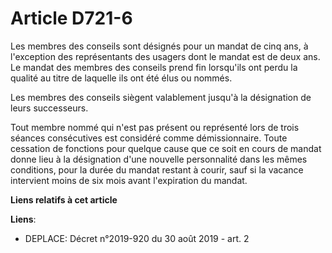 # Article D721-6

Les membres des conseils sont désignés pour un mandat de cinq ans, à l'exception des représentants des usagers dont le mandat
est de deux ans. Le mandat des membres des conseils prend fin lorsqu'ils ont perdu la qualité au titre de laquelle ils ont
été élus ou nommés. 

Les membres des conseils siègent valablement jusqu'à la désignation de leurs successeurs. 

Tout membre nommé qui n'est pas présent ou représenté lors de trois séances consécutives est considéré comme démissionnaire.
Toute cessation de fonctions pour quelque cause que ce soit en cours de mandat donne lieu à la désignation d'une nouvelle
personnalité dans les mêmes conditions, pour la durée du mandat restant à courir, sauf si la vacance intervient moins de six
mois avant l'expiration du mandat.

**Liens relatifs à cet article**

**Liens**:

  - DEPLACE: Décret n°2019-920 du 30 août 2019 - art. 2
